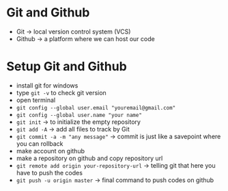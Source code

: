 # Git and Github

- Git -> local version control system (VCS)
- Github -> a platform where we can host our code

# Setup Git and Github

- install git for windows
- type `git -v` to check git version
- open terminal
- `git config --global user.email "youremail@gmail.com"`
- `git config --global user.name "your name"`
- `git init` -> to initialize the empty repository
- `git add -A`  -> add all files to track by Git
- `git commit -a -m "any message"` -> commit is just like a savepoint where you can rollback
- make account on github
- make a repository on github and copy repository url
- `git remote add origin your-repository-url` -> telling git that here you have to push the codes
- `git push -u origin master` -> final command to push codes on github
